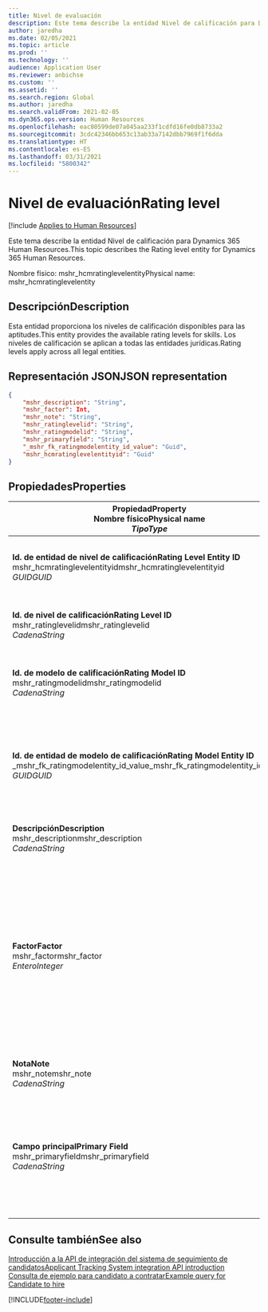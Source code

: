 ```yaml
---
title: Nivel de evaluación
description: Este tema describe la entidad Nivel de calificación para Dynamics 365 Human Resources.
author: jaredha
ms.date: 02/05/2021
ms.topic: article
ms.prod: ''
ms.technology: ''
audience: Application User
ms.reviewer: anbichse
ms.custom: ''
ms.assetid: ''
ms.search.region: Global
ms.author: jaredha
ms.search.validFrom: 2021-02-05
ms.dyn365.ops.version: Human Resources
ms.openlocfilehash: eac80599de07a045aa233f1cdfd16fe0db8733a2
ms.sourcegitcommit: 3cdc42346bb653c13ab33a7142dbb7969f1f6dda
ms.translationtype: HT
ms.contentlocale: es-ES
ms.lasthandoff: 03/31/2021
ms.locfileid: "5800342"
---
```

# <a name="rating-level"></a><span data-ttu-id="b464d-103">Nivel de evaluación</span><span class="sxs-lookup"><span data-stu-id="b464d-103">Rating level</span></span>

[!include [Applies to Human Resources](../includes/applies-to-hr.md)]

<span data-ttu-id="b464d-104">Este tema describe la entidad Nivel de calificación para Dynamics 365 Human Resources.</span><span class="sxs-lookup"><span data-stu-id="b464d-104">This topic describes the Rating level entity for Dynamics 365 Human Resources.</span></span>

<span data-ttu-id="b464d-105">Nombre físico: mshr_hcmratinglevelentity</span><span class="sxs-lookup"><span data-stu-id="b464d-105">Physical name: mshr_hcmratinglevelentity</span></span>

## <a name="description"></a><span data-ttu-id="b464d-106">Descripción</span><span class="sxs-lookup"><span data-stu-id="b464d-106">Description</span></span>

<span data-ttu-id="b464d-107">Esta entidad proporciona los niveles de calificación disponibles para las aptitudes.</span><span class="sxs-lookup"><span data-stu-id="b464d-107">This entity provides the available rating levels for skills.</span></span> <span data-ttu-id="b464d-108">Los niveles de calificación se aplican a todas las entidades jurídicas.</span><span class="sxs-lookup"><span data-stu-id="b464d-108">Rating levels apply across all legal entities.</span></span>

## <a name="json-representation"></a><span data-ttu-id="b464d-109">Representación JSON</span><span class="sxs-lookup"><span data-stu-id="b464d-109">JSON representation</span></span>

```json
{
    "mshr_description": "String",
    "mshr_factor": Int,
    "mshr_note": "String",
    "mshr_ratinglevelid": "String",
    "mshr_ratingmodelid": "String",
    "mshr_primaryfield": "String",
    "_mshr_fk_ratingmodelentity_id_value": "Guid",
    "mshr_hcmratinglevelentityid": "Guid"
}
```

## <a name="properties"></a><span data-ttu-id="b464d-110">Propiedades</span><span class="sxs-lookup"><span data-stu-id="b464d-110">Properties</span></span>

| <span data-ttu-id="b464d-111">Propiedad</span><span class="sxs-lookup"><span data-stu-id="b464d-111">Property</span></span><br><span data-ttu-id="b464d-112">**Nombre físico**</span><span class="sxs-lookup"><span data-stu-id="b464d-112">**Physical name**</span></span><br><span data-ttu-id="b464d-113">**_Tipo_**</span><span class="sxs-lookup"><span data-stu-id="b464d-113">**_Type_**</span></span> | <span data-ttu-id="b464d-114">Utilizar</span><span class="sxs-lookup"><span data-stu-id="b464d-114">Use</span></span> | <span data-ttu-id="b464d-115">Descripción</span><span class="sxs-lookup"><span data-stu-id="b464d-115">Description</span></span> |
| --- | --- | --- |
| <span data-ttu-id="b464d-116">**Id. de entidad de nivel de calificación**</span><span class="sxs-lookup"><span data-stu-id="b464d-116">**Rating Level Entity ID**</span></span><br><span data-ttu-id="b464d-117">mshr_hcmratinglevelentityid</span><span class="sxs-lookup"><span data-stu-id="b464d-117">mshr_hcmratinglevelentityid</span></span><br><span data-ttu-id="b464d-118">*GUID*</span><span class="sxs-lookup"><span data-stu-id="b464d-118">*GUID*</span></span> | <span data-ttu-id="b464d-119">Solo lectura</span><span class="sxs-lookup"><span data-stu-id="b464d-119">Read-only</span></span><br><span data-ttu-id="b464d-120">Obligatorio</span><span class="sxs-lookup"><span data-stu-id="b464d-120">Required</span></span><br><span data-ttu-id="b464d-121">Generado por el sistema</span><span class="sxs-lookup"><span data-stu-id="b464d-121">System-generated</span></span> | <span data-ttu-id="b464d-122">El identificador único generado por el sistema para el nivel.</span><span class="sxs-lookup"><span data-stu-id="b464d-122">The system-generated unique identifier for the level.</span></span> |
| <span data-ttu-id="b464d-123">**Id. de nivel de calificación**</span><span class="sxs-lookup"><span data-stu-id="b464d-123">**Rating Level ID**</span></span><br><span data-ttu-id="b464d-124">mshr_ratinglevelid</span><span class="sxs-lookup"><span data-stu-id="b464d-124">mshr_ratinglevelid</span></span><br><span data-ttu-id="b464d-125">*Cadena*</span><span class="sxs-lookup"><span data-stu-id="b464d-125">*String*</span></span> | <span data-ttu-id="b464d-126">Leer/Escribir</span><span class="sxs-lookup"><span data-stu-id="b464d-126">Read/write</span></span><br><span data-ttu-id="b464d-127">Obligatorio</span><span class="sxs-lookup"><span data-stu-id="b464d-127">Required</span></span> | <span data-ttu-id="b464d-128">Identificador único legible por el usuario para el nivel.</span><span class="sxs-lookup"><span data-stu-id="b464d-128">User-readable unique identifier for the level.</span></span> |
| <span data-ttu-id="b464d-129">**Id. de modelo de calificación**</span><span class="sxs-lookup"><span data-stu-id="b464d-129">**Rating Model ID**</span></span><br><span data-ttu-id="b464d-130">mshr_ratingmodelid</span><span class="sxs-lookup"><span data-stu-id="b464d-130">mshr_ratingmodelid</span></span><br><span data-ttu-id="b464d-131">*Cadena*</span><span class="sxs-lookup"><span data-stu-id="b464d-131">*String*</span></span> | <span data-ttu-id="b464d-132">Leer/Escribir</span><span class="sxs-lookup"><span data-stu-id="b464d-132">Read/write</span></span><br><span data-ttu-id="b464d-133">Obligatorio</span><span class="sxs-lookup"><span data-stu-id="b464d-133">Required</span></span> | <span data-ttu-id="b464d-134">El modelo de calificación al que pertenece el nivel de calificación.</span><span class="sxs-lookup"><span data-stu-id="b464d-134">The rating model to which the rating level belongs.</span></span> |
| <span data-ttu-id="b464d-135">**Id. de entidad de modelo de calificación**</span><span class="sxs-lookup"><span data-stu-id="b464d-135">**Rating Model Entity ID**</span></span><br><span data-ttu-id="b464d-136">_mshr_fk_ratingmodelentity_id_value</span><span class="sxs-lookup"><span data-stu-id="b464d-136">_mshr_fk_ratingmodelentity_id_value</span></span><br><span data-ttu-id="b464d-137">*GUID*</span><span class="sxs-lookup"><span data-stu-id="b464d-137">*GUID*</span></span> | <span data-ttu-id="b464d-138">Solo lectura</span><span class="sxs-lookup"><span data-stu-id="b464d-138">Read-only</span></span><br><span data-ttu-id="b464d-139">Obligatorio</span><span class="sxs-lookup"><span data-stu-id="b464d-139">Required</span></span><br><span data-ttu-id="b464d-140">Clave externa: mshr_hcmratingmodelentityid de mshr_hcmratingmodelentity</span><span class="sxs-lookup"><span data-stu-id="b464d-140">Foreign key: mshr_hcmratingmodelentityid of mshr_hcmratingmodelentity</span></span> | <span data-ttu-id="b464d-141">El identificador generado por el sistema para el modelo de calificación al que pertenece el nivel de calificación.</span><span class="sxs-lookup"><span data-stu-id="b464d-141">The system-generated identifier for the rating model to which the rating level belongs.</span></span> |
| <span data-ttu-id="b464d-142">**Descripción**</span><span class="sxs-lookup"><span data-stu-id="b464d-142">**Description**</span></span><br><span data-ttu-id="b464d-143">mshr_description</span><span class="sxs-lookup"><span data-stu-id="b464d-143">mshr_description</span></span><br><span data-ttu-id="b464d-144">*Cadena*</span><span class="sxs-lookup"><span data-stu-id="b464d-144">*String*</span></span> | <span data-ttu-id="b464d-145">Leer/Escribir</span><span class="sxs-lookup"><span data-stu-id="b464d-145">Read/write</span></span><br><span data-ttu-id="b464d-146">Obligatorio</span><span class="sxs-lookup"><span data-stu-id="b464d-146">Required</span></span> | <span data-ttu-id="b464d-147">La descripción del nivel de calificación.</span><span class="sxs-lookup"><span data-stu-id="b464d-147">The description of the rating level.</span></span> |
| <span data-ttu-id="b464d-148">**Factor**</span><span class="sxs-lookup"><span data-stu-id="b464d-148">**Factor**</span></span><br><span data-ttu-id="b464d-149">mshr_factor</span><span class="sxs-lookup"><span data-stu-id="b464d-149">mshr_factor</span></span><br><span data-ttu-id="b464d-150">*Entero*</span><span class="sxs-lookup"><span data-stu-id="b464d-150">*Integer*</span></span> | <span data-ttu-id="b464d-151">Leer/Escribir</span><span class="sxs-lookup"><span data-stu-id="b464d-151">Read/write</span></span><br><span data-ttu-id="b464d-152">Obligatorio</span><span class="sxs-lookup"><span data-stu-id="b464d-152">Required</span></span> | <span data-ttu-id="b464d-153">Factor para el nivel de calificación.</span><span class="sxs-lookup"><span data-stu-id="b464d-153">The factor for the rating level.</span></span> <span data-ttu-id="b464d-154">Cuando se comparan elementos con un número diferente de niveles de calificación, el factor se emplea para normalizar puntuaciones.</span><span class="sxs-lookup"><span data-stu-id="b464d-154">When you compare items with a different number of rating levels, the factor is used to normalize the scores.</span></span> <span data-ttu-id="b464d-155">El valor debe ser un número entero entre 0 y 9.</span><span class="sxs-lookup"><span data-stu-id="b464d-155">The value must be an integer between 0 and 9.</span></span> |
| <span data-ttu-id="b464d-156">**Nota**</span><span class="sxs-lookup"><span data-stu-id="b464d-156">**Note**</span></span><br><span data-ttu-id="b464d-157">mshr_note</span><span class="sxs-lookup"><span data-stu-id="b464d-157">mshr_note</span></span><br><span data-ttu-id="b464d-158">*Cadena*</span><span class="sxs-lookup"><span data-stu-id="b464d-158">*String*</span></span> | <span data-ttu-id="b464d-159">Leer/Escribir</span><span class="sxs-lookup"><span data-stu-id="b464d-159">Read/write</span></span><br><span data-ttu-id="b464d-160">Opcional</span><span class="sxs-lookup"><span data-stu-id="b464d-160">Optional</span></span> | <span data-ttu-id="b464d-161">Las notas asociadas al nivel de calificación.</span><span class="sxs-lookup"><span data-stu-id="b464d-161">Any notes associated with the rating level.</span></span> |
| <span data-ttu-id="b464d-162">**Campo principal**</span><span class="sxs-lookup"><span data-stu-id="b464d-162">**Primary Field**</span></span><br><span data-ttu-id="b464d-163">mshr_primaryfield</span><span class="sxs-lookup"><span data-stu-id="b464d-163">mshr_primaryfield</span></span><br><span data-ttu-id="b464d-164">*Cadena*</span><span class="sxs-lookup"><span data-stu-id="b464d-164">*String*</span></span> | <span data-ttu-id="b464d-165">Solo lectura</span><span class="sxs-lookup"><span data-stu-id="b464d-165">Read-only</span></span><br><span data-ttu-id="b464d-166">Obligatorio</span><span class="sxs-lookup"><span data-stu-id="b464d-166">Required</span></span> | <span data-ttu-id="b464d-167">Campo que se utilizará como identificador principal del registro de entidad.</span><span class="sxs-lookup"><span data-stu-id="b464d-167">Field to be used as an identifier of the entity record.</span></span> <span data-ttu-id="b464d-168">Combinación del id. de nivel de calificación y el id. de modelo de calificación.</span><span class="sxs-lookup"><span data-stu-id="b464d-168">Combination of rating level ID and rating model ID.</span></span> |

## <a name="see-also"></a><span data-ttu-id="b464d-169">Consulte también</span><span class="sxs-lookup"><span data-stu-id="b464d-169">See also</span></span>

[<span data-ttu-id="b464d-170">Introducción a la API de integración del sistema de seguimiento de candidatos</span><span class="sxs-lookup"><span data-stu-id="b464d-170">Applicant Tracking System integration API introduction</span></span>](hr-admin-integration-ats-api-introduction.md)<br>
[<span data-ttu-id="b464d-171">Consulta de ejemplo para candidato a contratar</span><span class="sxs-lookup"><span data-stu-id="b464d-171">Example query for Candidate to hire</span></span>](hr-admin-integration-ats-api-candidate-to-hire-example-query.md)



[!INCLUDE[footer-include](../includes/footer-banner.md)]